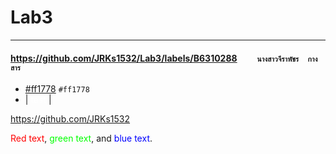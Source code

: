 # Lab3

<hr/>


#### https://github.com/JRKs1532/Lab3/labels/B6310288     ``     นางสาวจีราพัชร  กางสาร     ``

- [#ff1778](https://via.placeholder.com/15/ff1778/000000?text=+) `#ff1778`
- | <span style="background: \\#139640; color: #fff">test</span> |


https://github.com/JRKs1532


<span style="color: #FF0000">Red text</span>, <span style="color: #00FF00">green text</span>, and <span style="color: #0000FF">blue text</span>.
